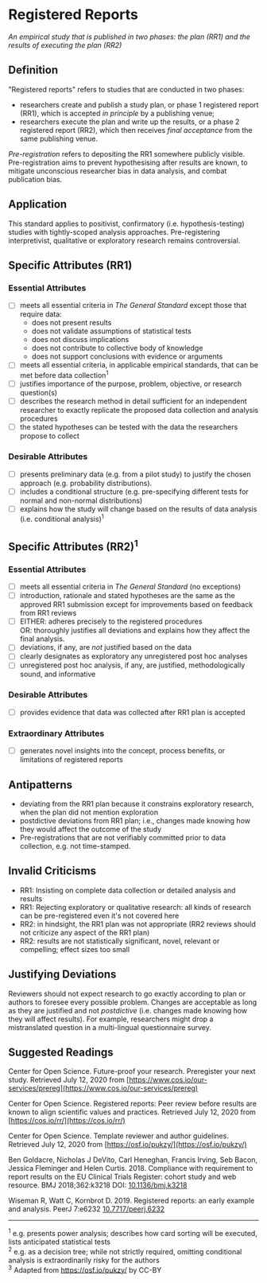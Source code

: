 # Registered Reports

_An empirical study that is published in two phases: the plan (RR1) and the results of executing the plan (RR2)_

## Definition

&quot;Registered reports&quot; refers to studies that are conducted in two phases:

- researchers create and publish a study plan, or phase 1 registered report (RR1), which is accepted _in principle_ by a publishing venue;
- researchers execute the plan and write up the results, or a phase 2 registered report (RR2), which then receives _final acceptance_ from the same publishing venue.

_Pre-registration_ refers to depositing the RR1 somewhere publicly visible. Pre-registration aims to prevent hypothesising after results are known, to mitigate unconscious researcher bias in data analysis, and combat publication bias.

## Application

This standard applies to positivist, confirmatory (i.e. hypothesis-testing) studies with tightly-scoped analysis approaches. Pre-registering interpretivist, qualitative or exploratory research remains controversial.

## Specific Attributes (RR1)

### Essential Attributes
- [ ] meets all essential criteria in _The General Standard_ except those that require data:
    - does not present results
    - does not validate assumptions of statistical tests
    - does not discuss implications
    - does not contribute to collective body of knowledge
    - does not support conclusions with evidence or arguments
- [ ] meets all essential criteria, in applicable empirical standards, that can be met before data collection<sup><a class="footnote footnote-ref">1</a></sup>
- [ ] justifies importance of the purpose, problem, objective, or research question(s)
- [ ] describes the research method in detail sufficient for an independent researcher to exactly replicate the proposed data collection and analysis procedures
- [ ] the stated hypotheses can be tested with the data the researchers propose to collect
  
### Desirable Attributes
- [ ] presents preliminary data (e.g. from a pilot study) to justify the chosen approach (e.g. probability distributions).
- [ ] includes a conditional structure (e.g. pre-specifying different tests for normal and non-normal distributions)
- [ ] explains how the study will change based on the results of data analysis (i.e. conditional analysis)<sup><a class="footnote footnote-ref">1</a></sup>

## Specific Attributes (RR2)<sup><a class="footnote footnote-ref">1</a></sup>
### Essential Attributes
- [ ] meets all essential criteria in _The General Standard_ (no exceptions)
- [ ] introduction, rationale and stated hypotheses are the same as the approved RR1 submission except for improvements based on feedback from RR1 reviews
- [ ] EITHER: adheres precisely to the registered procedures  
  OR: thoroughly justifies all deviations and explains how they affect the final analysis.  
- [ ] deviations, if any, are _not_ justified based on the data
- [ ] clearly designates as exploratory any unregistered post hoc analyses
- [ ] unregistered post hoc analysis, if any, are justified, methodologically sound, and informative
  
### Desirable Attributes
- [ ] provides evidence that data was collected after RR1 plan is accepted
 
### Extraordinary Attributes
- [ ] generates novel insights into the concept, process benefits, or limitations of registered reports

## Antipatterns

- deviating from the RR1 plan because it constrains exploratory research, when the plan did not mention exploration
- postdictive deviations from RR1 plan; i.e., changes made knowing how they would affect the outcome of the study
- Pre-registrations that are not verifiably committed prior to data collection, e.g. not time-stamped.

## Invalid Criticisms

- RR1: Insisting on complete data collection or detailed analysis and results
- RR1: Rejecting exploratory or qualitative research: all kinds of research can be pre-registered even it&#39;s not covered here
- RR2: in hindsight, the RR1 plan was not appropriate (RR2 reviews should not criticize any aspect of the RR1 plan)
- RR2: results are not statistically significant, novel, relevant or compelling; effect sizes too small

## Justifying Deviations

Reviewers should not expect research to go exactly according to plan or authors to foresee every possible problem. Changes are acceptable as long as they are justified and not _postdictive_ (i.e. changes made knowing how they will affect results). For example, researchers might drop a mistranslated question in a multi-lingual questionnaire survey.

## Suggested Readings

Center for Open Science. Future-proof your research. Preregister your next study. Retrieved July 12, 2020 from [https://www.cos.io/our-services/prereg](https://www.cos.io/our-services/prereg)

Center for Open Science. Registered reports: Peer review before results are known to align scientific values and practices. Retrieved July 12, 2020 from [https://cos.io/rr/](https://cos.io/rr/)

Center for Open Science. Template reviewer and author guidelines. Retrieved July 12, 2020 from [https://osf.io/pukzy/](https://osf.io/pukzy/)

Ben Goldacre, Nicholas J DeVito, Carl Heneghan, Francis Irving, Seb Bacon, Jessica Fleminger and Helen Curtis. 2018. Compliance with requirement to report results on the EU Clinical Trials Register: cohort study and web resource. BMJ 2018;362:k3218 DOI: [10.1136/bmj.k3218](https://doi.org/10.1136/bmj.k3218)

Wiseman R, Watt C, Kornbrot D. 2019. Registered reports: an early example and analysis. PeerJ 7:e6232 [10.7717/peerj.6232](https://doi.org/10.7717/peerj.6232)

---
<sup><a class="footnote footnote-text">1</a></sup> e.g. presents power analysis; describes how card sorting will be executed, lists anticipated statistical tests  
<sup><a class="footnote footnote-text">2</a></sup> e.g. as a decision tree; while not strictly required, omitting conditional analysis is extraordinarily risky for the authors  
<sup><a class="footnote footnote-text">3</a></sup> Adapted from https://osf.io/pukzy/ by CC-BY
